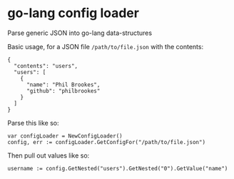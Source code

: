 # go-lang config loader
Parse generic JSON into go-lang data-structures

Basic usage, for a JSON file `/path/to/file.json` with the contents:
```
{
  "contents": "users",
  "users": [
    {
      "name": "Phil Brookes",
      "github": "philbrookes"
    }
  ]
}
```
Parse this like so:
```
var configLoader = NewConfigLoader()
config, err := configLoader.GetConfigFor("/path/to/file.json")
```

Then pull out values like so:
```
username := config.GetNested("users").GetNested("0").GetValue("name")
```
